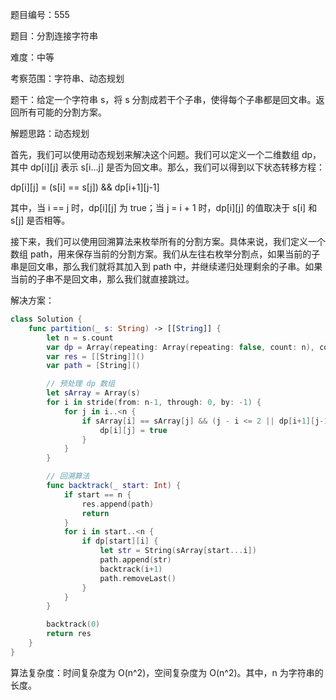 题目编号：555

题目：分割连接字符串

难度：中等

考察范围：字符串、动态规划

题干：给定一个字符串 s，将 s 分割成若干个子串，使得每个子串都是回文串。返回所有可能的分割方案。

解题思路：动态规划

首先，我们可以使用动态规划来解决这个问题。我们可以定义一个二维数组 dp，其中 dp[i][j] 表示 s[i...j] 是否为回文串。那么，我们可以得到以下状态转移方程：

dp[i][j] = (s[i] == s[j]) && dp[i+1][j-1]

其中，当 i == j 时，dp[i][j] 为 true；当 j = i + 1 时，dp[i][j] 的值取决于 s[i] 和 s[j] 是否相等。

接下来，我们可以使用回溯算法来枚举所有的分割方案。具体来说，我们定义一个数组 path，用来保存当前的分割方案。我们从左往右枚举分割点，如果当前的子串是回文串，那么我们就将其加入到 path 中，并继续递归处理剩余的子串。如果当前的子串不是回文串，那么我们就直接跳过。

解决方案：

```swift
class Solution {
    func partition(_ s: String) -> [[String]] {
        let n = s.count
        var dp = Array(repeating: Array(repeating: false, count: n), count: n)
        var res = [[String]]()
        var path = [String]()

        // 预处理 dp 数组
        let sArray = Array(s)
        for i in stride(from: n-1, through: 0, by: -1) {
            for j in i..<n {
                if sArray[i] == sArray[j] && (j - i <= 2 || dp[i+1][j-1]) {
                    dp[i][j] = true
                }
            }
        }

        // 回溯算法
        func backtrack(_ start: Int) {
            if start == n {
                res.append(path)
                return
            }
            for i in start..<n {
                if dp[start][i] {
                    let str = String(sArray[start...i])
                    path.append(str)
                    backtrack(i+1)
                    path.removeLast()
                }
            }
        }

        backtrack(0)
        return res
    }
}
```

算法复杂度：时间复杂度为 O(n^2)，空间复杂度为 O(n^2)。其中，n 为字符串的长度。